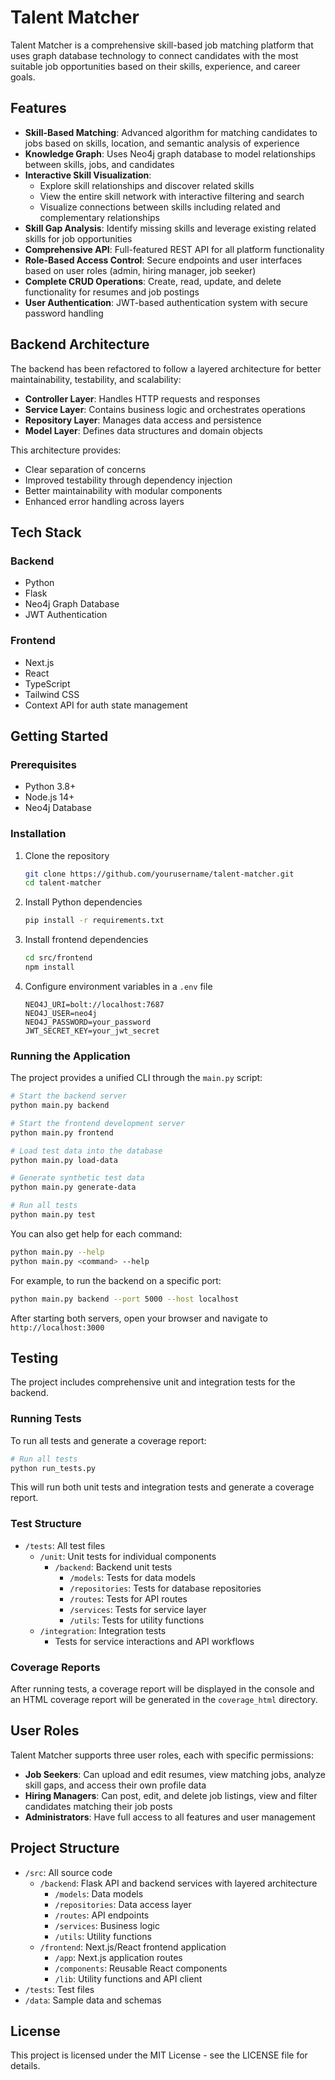 # Talent Matcher

Talent Matcher is a comprehensive skill-based job matching platform that uses graph database technology to connect candidates with the most suitable job opportunities based on their skills, experience, and career goals.

## Features

- **Skill-Based Matching**: Advanced algorithm for matching candidates to jobs based on skills, location, and semantic analysis of experience
- **Knowledge Graph**: Uses Neo4j graph database to model relationships between skills, jobs, and candidates
- **Interactive Skill Visualization**:
  - Explore skill relationships and discover related skills
  - View the entire skill network with interactive filtering and search
  - Visualize connections between skills including related and complementary relationships
- **Skill Gap Analysis**: Identify missing skills and leverage existing related skills for job opportunities
- **Comprehensive API**: Full-featured REST API for all platform functionality
- **Role-Based Access Control**: Secure endpoints and user interfaces based on user roles (admin, hiring manager, job seeker)
- **Complete CRUD Operations**: Create, read, update, and delete functionality for resumes and job postings
- **User Authentication**: JWT-based authentication system with secure password handling

## Backend Architecture

The backend has been refactored to follow a layered architecture for better maintainability, testability, and scalability:

- **Controller Layer**: Handles HTTP requests and responses
- **Service Layer**: Contains business logic and orchestrates operations
- **Repository Layer**: Manages data access and persistence
- **Model Layer**: Defines data structures and domain objects

This architecture provides:

- Clear separation of concerns
- Improved testability through dependency injection
- Better maintainability with modular components
- Enhanced error handling across layers

## Tech Stack

### Backend

- Python
- Flask
- Neo4j Graph Database
- JWT Authentication

### Frontend

- Next.js
- React
- TypeScript
- Tailwind CSS
- Context API for auth state management

## Getting Started

### Prerequisites

- Python 3.8+
- Node.js 14+
- Neo4j Database

### Installation

1. Clone the repository

   ```bash
   git clone https://github.com/yourusername/talent-matcher.git
   cd talent-matcher
   ```

2. Install Python dependencies

   ```bash
   pip install -r requirements.txt
   ```

3. Install frontend dependencies

   ```bash
   cd src/frontend
   npm install
   ```

4. Configure environment variables in a `.env` file

   ```
   NEO4J_URI=bolt://localhost:7687
   NEO4J_USER=neo4j
   NEO4J_PASSWORD=your_password
   JWT_SECRET_KEY=your_jwt_secret
   ```

### Running the Application

The project provides a unified CLI through the `main.py` script:

```bash
# Start the backend server
python main.py backend

# Start the frontend development server
python main.py frontend

# Load test data into the database
python main.py load-data

# Generate synthetic test data
python main.py generate-data

# Run all tests
python main.py test
```

You can also get help for each command:

```bash
python main.py --help
python main.py <command> --help
```

For example, to run the backend on a specific port:

```bash
python main.py backend --port 5000 --host localhost
```

After starting both servers, open your browser and navigate to `http://localhost:3000`

## Testing

The project includes comprehensive unit and integration tests for the backend.

### Running Tests

To run all tests and generate a coverage report:

```bash
# Run all tests
python run_tests.py
```

This will run both unit tests and integration tests and generate a coverage report.

### Test Structure

- `/tests`: All test files
  - `/unit`: Unit tests for individual components
    - `/backend`: Backend unit tests
      - `/models`: Tests for data models
      - `/repositories`: Tests for database repositories
      - `/routes`: Tests for API routes
      - `/services`: Tests for service layer
      - `/utils`: Tests for utility functions
  - `/integration`: Integration tests
    - Tests for service interactions and API workflows

### Coverage Reports

After running tests, a coverage report will be displayed in the console and an HTML coverage report will be generated in the `coverage_html` directory.

## User Roles

Talent Matcher supports three user roles, each with specific permissions:

- **Job Seekers**: Can upload and edit resumes, view matching jobs, analyze skill gaps, and access their own profile data
- **Hiring Managers**: Can post, edit, and delete job listings, view and filter candidates matching their job posts
- **Administrators**: Have full access to all features and user management

## Project Structure

- `/src`: All source code
  - `/backend`: Flask API and backend services with layered architecture
    - `/models`: Data models
    - `/repositories`: Data access layer
    - `/routes`: API endpoints
    - `/services`: Business logic
    - `/utils`: Utility functions
  - `/frontend`: Next.js/React frontend application
    - `/app`: Next.js application routes
    - `/components`: Reusable React components
    - `/lib`: Utility functions and API client
- `/tests`: Test files
- `/data`: Sample data and schemas

## License

This project is licensed under the MIT License - see the LICENSE file for details.
